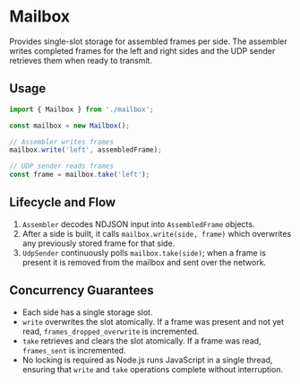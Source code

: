 # Mailbox

Provides single-slot storage for assembled frames per side.
The assembler writes completed frames for the left and right sides
and the UDP sender retrieves them when ready to transmit.

## Usage

```ts
import { Mailbox } from './mailbox';

const mailbox = new Mailbox();

// Assembler writes frames
mailbox.write('left', assembledFrame);

// UDP sender reads frames
const frame = mailbox.take('left');
```

## Lifecycle and Flow
1. `Assembler` decodes NDJSON input into `AssembledFrame` objects.
2. After a side is built, it calls `mailbox.write(side, frame)` which overwrites any
   previously stored frame for that side.
3. `UdpSender` continuously polls `mailbox.take(side)`; when a frame is present it is
   removed from the mailbox and sent over the network.

## Concurrency Guarantees
- Each side has a single storage slot.
- `write` overwrites the slot atomically. If a frame was present and not yet read,
  `frames_dropped_overwrite` is incremented.
- `take` retrieves and clears the slot atomically. If a frame was read,
  `frames_sent` is incremented.
- No locking is required as Node.js runs JavaScript in a single thread, ensuring
  that `write` and `take` operations complete without interruption.
